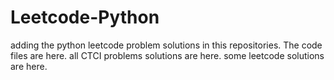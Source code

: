 # Leetcode-Python
adding the python leetcode problem solutions in this repositories. 
The code files are here.
all CTCI problems solutions are here.
some leetcode solutions are here.
































































































































































































































































































































































































































































































































































































































































































































































































































